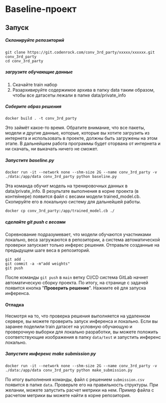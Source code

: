 # Baseline-проект

##  Запуск

##### Склонируйте репозиторий
```
git clone https://git.codenrock.com/conv_3rd_party/xxxxx/xxxxxx.git conv_3rd_party
cd conv_3rd_party
```

##### загрузите обучающие данные
1. Скачайте train набор
2. Разархивируйте содержимое архива в папку data таким образом, чтобы все датасеты лежали в папке data/private_info

##### Соберите образ решения
```shell
docker build . -t conv_3rd_party
```
Это займёт какое-то время. Обратите внимание, что все пакеты, модели и другие данные, которые, которые вы хотите загрузить из интернета и использовать в проекте, должны быть загружены на этом этапе. В дальнейшем работа программы будет оторвана от интернета и ни скачать, ни выкачать ничего не сможет.

##### Запустите baseline.py
```shell
docker run -it --network none --shm-size 2G --name conv_3rd_party -v ./data:/app/data conv_3rd_party python baseline.py
```
Эта команда обучит модель на тренировочных данных  в data/private_info. В результате выполнения в корне проекта (в контейнере) появится файл с весами модели trained_model.cb. Скопируйте его в локальную систему для дальнейшей работы.
```shell
docker cp conv_3rd_party:/app/trained_model.cb ./
```

##### сделайте git push с весами
Соревнование подразумевает, что модели обучаются участниками локально, веса загружаются в репозитории, а система автоматической проверки запускает только инферес решения. Отправьте созданные на предыдущем шаге веса в репозиторий.
```shell
git add .
git commit -a -m"add weights"
git push
```
После команды `git push` в `main` ветку CI/CD система GitLab начнет автоматическую сборку проекта. По итогу, на странице с задачей появится кнопка "**Проверить решение**". Нажмите её для запуска инференса.

#### Отладка

Несмотря на то, что проверка решения выполняется на удаленном сервере, вы можете проверить запуск инференса и локально. Если вы заранее поделили train датасет на условную обучающую и проверочную выборки для локально разработки, вы можете положить соответствующие изображения в папку `data/test` и запустить инференс локально.
##### Запустите инференс make submission py
```shell
docker run -it --network none --shm-size 2G --name conv_3rd_party -v ./data:/app/data conv_3rd_party python make_submission.py
```
По итогу выполнения команды, файл с решением `submission.csv` появится в папке `data`. Проверьте его на правильность структуры. При желании, можете запустить расчет метрики на нем. Пример файла с расчетом метрики вы можете найти в корне репозитория.
